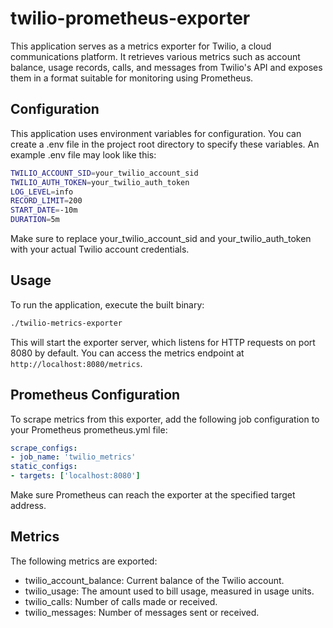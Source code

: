 # twilio-prometheus-exporter

This application serves as a metrics exporter for Twilio, a cloud communications platform. It retrieves various metrics such as account balance, usage records, calls, and messages from Twilio's API and exposes them in a format suitable for monitoring using Prometheus.

## Configuration

This application uses environment variables for configuration. You can create a .env file in the project root directory to specify these variables. An example .env file may look like this:
```sh
TWILIO_ACCOUNT_SID=your_twilio_account_sid
TWILIO_AUTH_TOKEN=your_twilio_auth_token
LOG_LEVEL=info
RECORD_LIMIT=200
START_DATE=-10m
DURATION=5m
```
Make sure to replace your_twilio_account_sid and your_twilio_auth_token with your actual Twilio account credentials.

## Usage
To run the application, execute the built binary:
``` bash
./twilio-metrics-exporter
```
This will start the exporter server, which listens for HTTP requests on port 8080 by default.
You can access the metrics endpoint at `http://localhost:8080/metrics`.

## Prometheus Configuration
To scrape metrics from this exporter, add the following job configuration to your Prometheus prometheus.yml file:
```yaml
scrape_configs:
- job_name: 'twilio_metrics'
static_configs:
- targets: ['localhost:8080']
```
Make sure Prometheus can reach the exporter at the specified target address.

## Metrics
The following metrics are exported:
 - twilio_account_balance: Current balance of the Twilio account.
 - twilio_usage: The amount used to bill usage, measured in usage units.
 - twilio_calls: Number of calls made or received.
 - twilio_messages: Number of messages sent or received.
